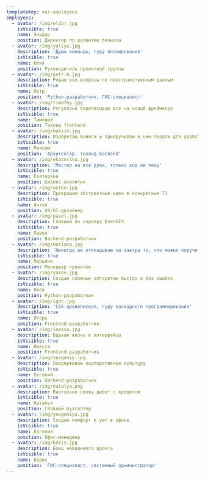```yaml
---
templateKey: our-employees
employees:
  - avatar: /img/eldar.jpg
    isVisible: true
    name: Эльдар
    position: Директор по развитию бизнеса
  - avatar: /img/yuliya.jpg
    description: 'Душа команды, гуру планирования'
    isVisible: true
    name: Юлия
    position: Руководитель проектной группы
  - avatar: /img/petr.b.jpg
    description: Решаю все вопросы по пространственным данным
    isVisible: true
    name: Петр
    position: 'Python-разработчик, ГИС-специалист'
  - avatar: /img/timofey.jpg
    description: Регулярно переписываю все на новый фреймворк
    isVisible: true
    name: Тимофей
    position: Техлид frontend
  - avatar: /img/maksim.jpg
    description: Изобретаю Боинги и прикручиваю к ним педали для удобства пользователей
    isVisible: true
    name: Максим
    position: 'Архитектор, техлид backend'
  - avatar: /img/ekaterina.jpg
    description: 'Мастер на все руки, только код не пишу'
    isVisible: true
    name: Екатерина
    position: Бизнес-аналитик
  - avatar: /img/anton.jpg
    description: Превращаю абстрактные идеи в конкретные ТЗ
    isVisible: true
    name: Антон
    position: UX/UI-дизайнер
  - avatar: /img/pavel.jpg
    description: Главный по серверу EverGIS
    isVisible: true
    name: Павел
    position: Backend-разработчик
  - avatar: /img/mariana.jpg
    description: 'Никогда не откладываю на завтра то, что можно поручить кому-то сегодня'
    isVisible: true
    name: Марьяна
    position: Менеджер проектов
  - avatar: /img/yakov.jpg
    description: Создаю сложные алгоритмы быстро и без ошибок
    isVisible: true
    name: Яков
    position: Python-разработчик
  - avatar: /img/igor.jpg
    description: 'CSS-архиепископ, гуру каскадного программирования'
    isVisible: true
    name: Игорь
    position: Frontend-разработчик
  - avatar: /img/inessa.jpg
    description: Вдыхаю жизнь в интерфейсы
    isVisible: true
    name: Инесса
    position: Frontend-разработчик
  - avatar: /img/yevgeniy.jpg
    description: Поддерживаю корпоративную культуру
    isVisible: true
    name: Евгений
    position: Backend-разработчик
  - avatar: /img/natalya.png
    description: Виртуозно свожу дебет с кредитом
    isVisible: true
    name: Наталья
    position: Главный бухгалтер
  - avatar: /img/yevgeniya.jpg
    description: Создаю комфорт и уют в офисе
    isVisible: true
    name: Евгения
    position: Офис-менеджер
  - avatar: /img/boris.jpg
    description: Боец невидимого фронта
    isVisible: true
    name: Борис
    position: 'ГИС-специалист, системный администратор'
---
```


